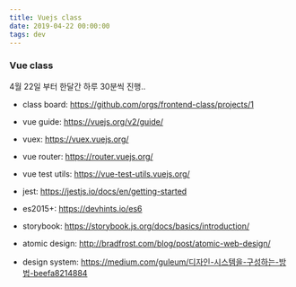 ```yaml
---
title: Vuejs class
date: 2019-04-22 00:00:00
tags: dev
---
```


### Vue class

4월 22일 부터 한달간 하루 30분씩 진행..  

- class board: https://github.com/orgs/frontend-class/projects/1

- vue guide: https://vuejs.org/v2/guide/

- vuex: https://vuex.vuejs.org/

- vue router: https://router.vuejs.org/

- vue test utils: https://vue-test-utils.vuejs.org/

- jest: https://jestjs.io/docs/en/getting-started

- es2015+: https://devhints.io/es6

- storybook: https://storybook.js.org/docs/basics/introduction/

- atomic design: http://bradfrost.com/blog/post/atomic-web-design/

- design system: https://medium.com/guleum/디자인-시스템을-구성하는-방법-beefa8214884